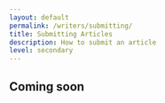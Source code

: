 ```yaml
---
layout: default
permalink: /writers/submitting/
title: Submitting Articles
description: How to submit an article
level: secondary
---
```


## Coming soon
